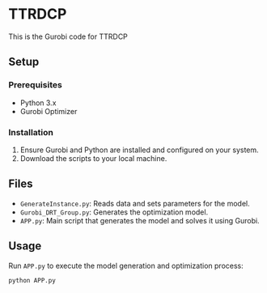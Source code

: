 # TTRDCP
This is the Gurobi code for TTRDCP

## Setup

### Prerequisites
- Python 3.x
- Gurobi Optimizer

### Installation

1. Ensure Gurobi and Python are installed and configured on your system.
2. Download the scripts to your local machine.

## Files

- `GenerateInstance.py`: Reads data and sets parameters for the model.
- `Gurobi_DRT_Group.py`: Generates the optimization model.
- `APP.py`: Main script that generates the model and solves it using Gurobi.

## Usage

Run `APP.py` to execute the model generation and optimization process:

```bash
python APP.py
